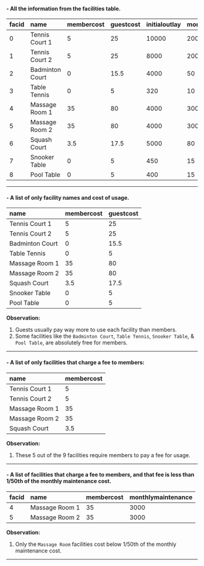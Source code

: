 #### - All the information from the facilities table.
|facid|name           |membercost|guestcost|initialoutlay|monthlymaintenance|
|:----|:--------------|:---------|:--------|:------------|:-----------------|
|0    |Tennis Court 1 |5         |25       |10000        |200               |
|1    |Tennis Court 2 |5         |25       |8000         |200               |
|2    |Badminton Court|0         |15.5     |4000         |50                |
|3    |Table Tennis   |0         |5        |320          |10                |
|4    |Massage Room 1 |35        |80       |4000         |3000              |
|5    |Massage Room 2 |35        |80       |4000         |3000              |
|6    |Squash Court   |3.5       |17.5     |5000         |80                |
|7    |Snooker Table  |0         |5        |450          |15                |
|8    |Pool Table     |0         |5        |400          |15                |
---
#### - A list of only facility names and cost of usage.
|name           |membercost|guestcost|
|:--------------|:---------|:--------|
|Tennis Court 1 |5         |25       |
|Tennis Court 2 |5         |25       |
|Badminton Court|0         |15.5     |
|Table Tennis   |0         |5        |
|Massage Room 1 |35        |80       |
|Massage Room 2 |35        |80       |
|Squash Court   |3.5       |17.5     |
|Snooker Table  |0         |5        |
|Pool Table     |0         |5        |

**Observation:**  
1. Guests usually pay way more to use each facility than members.
2. Some facilities like the `Badminton Court`,  `Table Tennis`, `Snooker Table`, & `Pool Table`, are absolutely free for members.
---
#### - A list of only facilities that charge a fee to members:
|name          |membercost    |
|:-------------|:-------------|
|Tennis Court 1|5             |
|Tennis Court 2|5             |
|Massage Room 1|35            |
|Massage Room 2|35            |
|Squash Court  |3.5           |

**Observation:**  
1. These 5 out of the 9 facilities require members to pay a fee for usage.
---
#### - A list of facilities that charge a fee to members, and that fee is less than 1/50th of the monthly maintenance cost.  
|facid|name          |membercost|monthlymaintenance|
|:----|:-------------|:---------|:-----------------|
|4    |Massage Room 1|35        |3000              |
|5    |Massage Room 2|35        |3000              |

**Observation:**  
1. Only the `Massage Room` facilities cost below 1/50th of the monthly maintenance cost.
---
